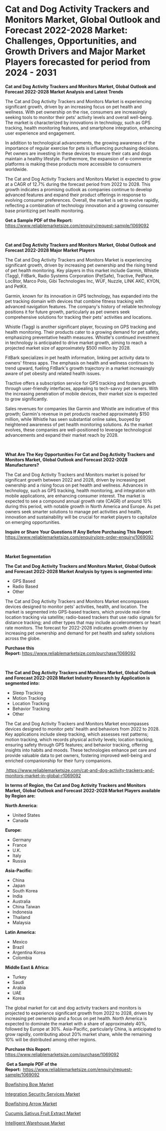 <p><h1>Cat and Dog Activity Trackers and Monitors Market, Global Outlook and Forecast 2022-2028 Market: Challenges, Opportunities, and Growth Drivers and Major Market Players forecasted for period from 2024 - 2031</h1></p><p><strong>Cat and Dog Activity Trackers and Monitors Market, Global Outlook and Forecast 2022-2028 Market Analysis and Latest Trends</strong></p>
<p><p>The Cat and Dog Activity Trackers and Monitors Market is experiencing significant growth, driven by an increasing focus on pet health and wellness. With pet ownership on the rise, consumers are increasingly seeking tools to monitor their pets' activity levels and overall well-being. The market is characterized by innovations in technology, such as GPS tracking, health monitoring features, and smartphone integration, enhancing user experience and engagement.</p><p>In addition to technological advancements, the growing awareness of the importance of regular exercise for pets is influencing purchasing decisions. Pet owners are investing in these devices to ensure their cats and dogs maintain a healthy lifestyle. Furthermore, the expansion of e-commerce platforms is making these products more accessible to consumers worldwide.</p><p>The Cat and Dog Activity Trackers and Monitors Market is expected to grow at a CAGR of 12.7% during the forecast period from 2022 to 2028. This growth indicates a promising outlook as companies continue to develop advanced features and expand their product offerings in response to evolving consumer preferences. Overall, the market is set to evolve rapidly, reflecting a combination of technology innovation and a growing consumer base prioritizing pet health monitoring.</p></p>
<p><strong>Get a Sample PDF of the Report:&nbsp;</strong> <a href="https://www.reliablemarketsize.com/enquiry/request-sample/1069092">https://www.reliablemarketsize.com/enquiry/request-sample/1069092</a></p>
<p>&nbsp;</p>
<p><strong>Cat and Dog Activity Trackers and Monitors Market, Global Outlook and Forecast 2022-2028 Major Market Players</strong></p>
<p><p>The Cat and Dog Activity Trackers and Monitors Market is experiencing significant growth, driven by increasing pet ownership and the rising trend of pet health monitoring. Key players in this market include Garmin, Whistle (Tagg), FitBark, Radio Systems Corporation (PetSafe), Tractive, PetPace, Loc8tor, Marco Polo, Gibi Technologies Inc, WÜF, Nuzzle, LINK AKC, KYON, and PetKit.</p><p>Garmin, known for its innovation in GPS technology, has expanded into the pet tracking domain with devices that combine fitness tracking with advanced navigation features. The company's history of reliable technology positions it for future growth, particularly as pet owners seek comprehensive solutions for tracking their pets' activities and locations.</p><p>Whistle (Tagg) is another significant player, focusing on GPS tracking and health monitoring. Their products cater to a growing demand for pet safety, emphasizing preventative health measures. Whistle's continued investment in technology is anticipated to drive market growth, aiming to reach a projected market size of approximately $500 million by 2028.</p><p>FitBark specializes in pet health information, linking pet activity data to owners' fitness apps. The emphasis on health and wellness continues to trend upward, fueling FitBark's growth trajectory in a market increasingly aware of pet obesity and related health issues.</p><p>Tractive offers a subscription service for GPS tracking and fosters growth through user-friendly interfaces, appealing to tech-savvy pet owners. With the increasing penetration of mobile devices, their market size is expected to grow significantly.</p><p>Sales revenues for companies like Garmin and Whistle are indicative of this growth; Garmin's revenue in pet products reached approximately $150 million, while Whistle has seen substantial online sales, buoyed by heightened awareness of pet health monitoring solutions. As the market evolves, these companies are well-positioned to leverage technological advancements and expand their market reach by 2028.</p></p>
<p>&nbsp;</p>
<p><strong>What Are The Key Opportunities For Cat and Dog Activity Trackers and Monitors Market, Global Outlook and Forecast 2022-2028 Manufacturers?</strong></p>
<p><p>The Cat and Dog Activity Trackers and Monitors market is poised for significant growth between 2022 and 2028, driven by increasing pet ownership and a rising focus on pet health and wellness. Advances in technology, such as GPS tracking, health monitoring, and integration with mobile applications, are enhancing consumer interest. The market is expected to see a compound annual growth rate (CAGR) of around 10% during this period, with notable growth in North America and Europe. As pet owners seek smarter solutions to manage pet activities and health, innovation and sustainability will be crucial for market players to capitalize on emerging opportunities.</p></p>
<p><strong>Inquire or Share Your Questions If Any Before Purchasing This Report:</strong> <a href="https://www.reliablemarketsize.com/enquiry/pre-order-enquiry/1069092">https://www.reliablemarketsize.com/enquiry/pre-order-enquiry/1069092</a></p>
<p>&nbsp;</p>
<p><strong>Market Segmentation</strong></p>
<p><strong>The Cat and Dog Activity Trackers and Monitors Market, Global Outlook and Forecast 2022-2028 Market Analysis by types is segmented into:</strong></p>
<p><ul><li>GPS Based</li><li>Radio Based</li><li>Other</li></ul></p>
<p><p>The Cat and Dog Activity Trackers and Monitors Market encompasses devices designed to monitor pets' activities, health, and location. The market is segmented into GPS-based trackers, which provide real-time location tracking via satellite; radio-based trackers that use radio signals for distance tracking; and other types that may include accelerometers or heart rate monitors. The forecast for 2022-2028 indicates growth driven by increasing pet ownership and demand for pet health and safety solutions across the globe.</p></p>
<p><strong>Purchase this Report:&nbsp;</strong><a href="https://www.reliablemarketsize.com/purchase/1069092">https://www.reliablemarketsize.com/purchase/1069092</a></p>
<p>&nbsp;</p>
<p><strong>The Cat and Dog Activity Trackers and Monitors Market, Global Outlook and Forecast 2022-2028 Market Industry Research by Application is segmented into:</strong></p>
<p><ul><li>Sleep Tracking</li><li>Motion Tracking</li><li>Location Tracking</li><li>Behavior Tracking</li><li>Other</li></ul></p>
<p><p>The Cat and Dog Activity Trackers and Monitors Market encompasses devices designed to monitor pets' health and behaviors from 2022 to 2028. Key applications include sleep tracking, which assesses rest patterns; motion tracking, which records physical activity levels; location tracking, ensuring safety through GPS features; and behavior tracking, offering insights into habits and moods. These technologies enhance pet care and provide valuable data to pet owners, fostering improved well-being and enriched companionship for their furry companions.</p></p>
<p><a href="https://www.reliablemarketsize.com/cat-and-dog-activity-trackers-and-monitors-market-in-global-r1069092">&nbsp;https://www.reliablemarketsize.com/cat-and-dog-activity-trackers-and-monitors-market-in-global-r1069092</a></p>
<p><strong>In terms of Region, the Cat and Dog Activity Trackers and Monitors Market, Global Outlook and Forecast 2022-2028 Market Players available by Region are:</strong></p>
<p>
    <p> <strong> North America: </strong>
        <ul>
            <li>United States</li>
            <li>Canada</li>
        </ul>
        </p> 
    <p> <strong> Europe: </strong>
        <ul>
            <li>Germany</li>
            <li>France</li>
            <li>U.K.</li>
            <li>Italy</li>
            <li>Russia</li>
        </ul>
        </p> 
    <p> <strong> Asia-Pacific: </strong>
        <ul>
            <li>China</li>
            <li>Japan</li>
            <li>South Korea</li>
            <li>India</li>
            <li>Australia</li>
            <li>China Taiwan</li>
            <li>Indonesia</li>
            <li>Thailand</li>
            <li>Malaysia</li>
        </ul>
        </p> 
    <p> <strong> Latin America: </strong>
        <ul>
            <li>Mexico</li>
            <li>Brazil</li>
            <li>Argentina Korea</li>
            <li>Colombia</li>
        </ul>
        </p> 
    <p> <strong> Middle East & Africa: </strong>
        <ul>
            <li>Turkey</li>
            <li>Saudi</li>
            <li>Arabia</li>
            <li>UAE</li>
            <li>Korea</li>
        </ul>
    </p>
    </p>
<p><p>The global market for cat and dog activity trackers and monitors is projected to experience significant growth from 2022 to 2028, driven by increasing pet ownership and a focus on pet health. North America is expected to dominate the market with a share of approximately 40%, followed by Europe at 30%. Asia-Pacific, particularly China, is anticipated to grow rapidly, contributing about 20% market share, while the remaining 10% will be distributed among other regions.</p></p>
<p><strong>Purchase this Report: </strong><a href="https://www.reliablemarketsize.com/purchase/1069092">https://www.reliablemarketsize.com/purchase/1069092</a></p>
<p>&nbsp;<strong>Get a Sample PDF of the Report:&nbsp;&nbsp;</strong><a href="https://www.reliablemarketsize.com/enquiry/request-sample/1069092">https://www.reliablemarketsize.com/enquiry/request-sample/1069092</a></p>
<p><strong></strong></p>
<p><p><a href="https://medium.com/@esmeraldaezzy1561/bowfishing-bow-market-outlook-and-forecast-from-2024-to-2031-2814459552be">Bowfishing Bow Market</a></p><p><a href="https://www.linkedin.com/pulse/role-integration-security-services-market-applications-bfsihealthcareit-uqzef?trackingId=ZrvePjJWTqefIbLeAMY3lw%3D%3D">Integration Security Services Market</a></p><p><a href="https://medium.com/@esmeraldaezzy1561/the-global-bowfishing-arrow-market-is-a-dynamic-and-growing-industry-d70b71ac3dd3">Bowfishing Arrow Market</a></p><p><a href="https://issuu.com/reportprime-2/docs/cucumis-sativus-fruit-extract-marke_c85c6a1f5350b9">Cucumis Sativus Fruit Extract Market</a></p><p><a href="https://www.linkedin.com/pulse/intelligent-warehouse-market-outlook-forecast-from-2024-2031-aljof?trackingId=ZbS8KyCwRQe6xyiiYWxvfg%3D%3D">Intelligent Warehouse Market</a></p></p>